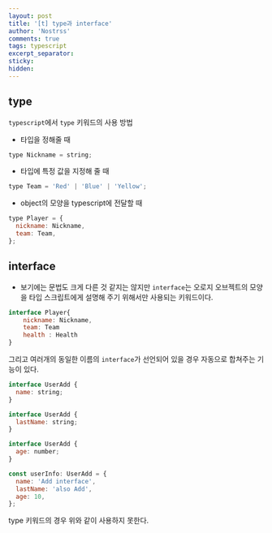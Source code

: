 ```yaml
---
layout: post
title: '[t] type과 interface'
author: 'Nostrss'
comments: true
tags: typescript
excerpt_separator:
sticky:
hidden:
---
```


## type

`typescript`에서 `type` 키워드의 사용 방법

- 타입을 정해줄 때

```javascript
type Nickname = string;
```

- 타입에 특정 값을 지정해 줄 때

```javascript
type Team = 'Red' | 'Blue' | 'Yellow';
```

- object의 모양을 typescript에 전달할 때

```javascript
type Player = {
  nickname: Nickname,
  team: Team,
};
```

## interface

- 보기에는 문법도 크게 다른 것 같지는 않지만
  `interface`는 오로지 오브젝트의 모양을 타입 스크립트에게 설명해 주기 위해서만 사용되는 키워드이다.

```javascript
interface Player{
    nickname: Nickname,
    team: Team
    health : Health
}
```

그리고 여러개의 동일한 이름의 `interface`가 선언되어 있을 경우 자동으로 합쳐주는 기능이 있다.

```javascript
interface UserAdd {
  name: string;
}

interface UserAdd {
  lastName: string;
}

interface UserAdd {
  age: number;
}

const userInfo: UserAdd = {
  name: 'Add interface',
  lastName: 'also Add',
  age: 10,
};
```

type 키워드의 경우 위와 같이 사용하지 못한다.
